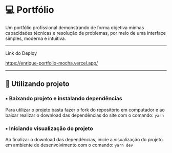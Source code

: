 # 💻 Portfólio

Um portfólio profissional demonstrando de forma objetiva minhas capacidades técnicas e resolução de problemas, por meio de uma interface simples, moderna e intuitiva.

---

Link do Deploy

https://enrique-portfolio-mocha.vercel.app/

---

## 🎲 Utilizando projeto

### ▪️ Baixando projeto e instalando dependências

Para utilizar o projeto basta fazer o fork do repositório em computador e ao baixar realizar o download das dependências do site com o comando: `yarn`

### ▪️ Iniciando visualização do projeto

Ao finalizar o download das dependências, inicie a visualização do projeto em ambiente de desenvolvimento com o comando: `yarn dev`
